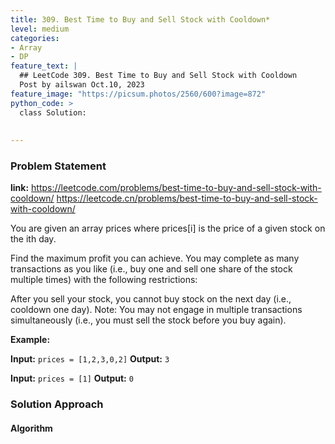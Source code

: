 ```yaml
---
title: 309. Best Time to Buy and Sell Stock with Cooldown*
level: medium
categories:
- Array
- DP
feature_text: |
  ## LeetCode 309. Best Time to Buy and Sell Stock with Cooldown
  Post by ailswan Oct.10, 2023
feature_image: "https://picsum.photos/2560/600?image=872"
python_code: >
  class Solution:
        
   
---
```


### Problem Statement
**link:**
https://leetcode.com/problems/best-time-to-buy-and-sell-stock-with-cooldown/
https://leetcode.cn/problems/best-time-to-buy-and-sell-stock-with-cooldown/
 
You are given an array prices where prices[i] is the price of a given stock on the ith day.

Find the maximum profit you can achieve. You may complete as many transactions as you like (i.e., buy one and sell one share of the stock multiple times) with the following restrictions:

After you sell your stock, you cannot buy stock on the next day (i.e., cooldown one day).
Note: You may not engage in multiple transactions simultaneously (i.e., you must sell the stock before you buy again).

**Example:**

**Input:** `prices = [1,2,3,0,2]`
**Output:** `3`
 
**Input:** `prices = [1]`
**Output:** `0`

### Solution Approach
 
#### Algorithm
 